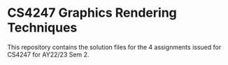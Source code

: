 # CS4247 Graphics Rendering Techniques

This repository contains the solution files for the 4 assignments issued for CS4247 for AY22/23 Sem 2.
